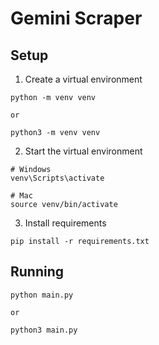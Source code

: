 # Gemini Scraper

## Setup

1. Create a virtual environment
```shell
python -m venv venv

or

python3 -m venv venv
```

2. Start the virtual environment
```shell
# Windows
venv\Scripts\activate

# Mac
source venv/bin/activate
```

3. Install requirements
```shell
pip install -r requirements.txt
```

## Running

```shell
python main.py

or 

python3 main.py
```
